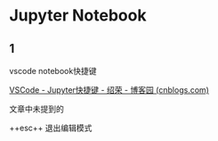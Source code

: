 # Jupyter Notebook

## 1

vscode notebook快捷键

[VSCode - Jupyter快捷键 - 绍荣 - 博客园 (cnblogs.com)](https://www.cnblogs.com/gwzz/p/13385076.html)

文章中未提到的

++esc++ 退出编辑模式